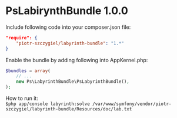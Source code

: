 # PsLabirynthBundle 1.0.0

Include following code into your composer.json file:

```json
"require": {
    "piotr-szczygiel/labyrinth-bundle": "1.*"
}
```

Enable the bundle by adding following into AppKernel.php:  
```php
$bundles = array(
    // ...
    new Ps\LabyrinthBundle\PsLabyrinthBundle(),
);
```

How to run it:  
```$php app/console labyrinth:solve /var/www/symfony/vendor/piotr-szczygiel/labyrinth-bundle/Resources/doc/lab.txt```
